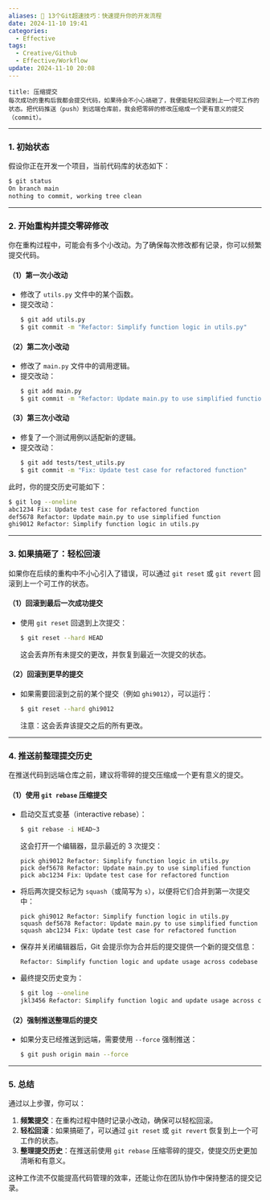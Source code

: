 ```yaml
---
aliases: 🔄 13个Git超速技巧：快速提升你的开发流程
date: 2024-11-10 19:41
categories:
  - Effective
tags:
  - Creative/Github
  - Effective/Workflow
update: 2024-11-10 20:08
---
```

```ad-tip
title: 压缩提交
每次成功的重构后我都会提交代码，如果待会不小心搞砸了，我便能轻松回滚到上一个可工作的状态。把代码推送（push）到远端仓库前，我会把零碎的修改压缩成一个更有意义的提交（commit）。
```

---

### **1. 初始状态**
假设你正在开发一个项目，当前代码库的状态如下：
```bash
$ git status
On branch main
nothing to commit, working tree clean
```

---

### **2. 开始重构并提交零碎修改**
你在重构过程中，可能会有多个小改动。为了确保每次修改都有记录，你可以频繁提交代码。

#### （1）第一次小改动
- 修改了 `utils.py` 文件中的某个函数。
- 提交改动：
  ```bash
  $ git add utils.py
  $ git commit -m "Refactor: Simplify function logic in utils.py"
  ```

#### （2）第二次小改动
- 修改了 `main.py` 文件中的调用逻辑。
- 提交改动：
  ```bash
  $ git add main.py
  $ git commit -m "Refactor: Update main.py to use simplified function"
  ```

#### （3）第三次小改动
- 修复了一个测试用例以适配新的逻辑。
- 提交改动：
  ```bash
  $ git add tests/test_utils.py
  $ git commit -m "Fix: Update test case for refactored function"
  ```

此时，你的提交历史可能如下：
```bash
$ git log --oneline
abc1234 Fix: Update test case for refactored function
def5678 Refactor: Update main.py to use simplified function
ghi9012 Refactor: Simplify function logic in utils.py
```

---

### **3. 如果搞砸了：轻松回滚**
如果你在后续的重构中不小心引入了错误，可以通过 `git reset` 或 `git revert` 回滚到上一个可工作的状态。

#### （1）回滚到最后一次成功提交
- 使用 `git reset` 回退到上次提交：
  ```bash
  $ git reset --hard HEAD
  ```
  这会丢弃所有未提交的更改，并恢复到最近一次提交的状态。

#### （2）回滚到更早的提交
- 如果需要回滚到之前的某个提交（例如 `ghi9012`），可以运行：
  ```bash
  $ git reset --hard ghi9012
  ```
  注意：这会丢弃该提交之后的所有更改。

---

### **4. 推送前整理提交历史**
在推送代码到远端仓库之前，建议将零碎的提交压缩成一个更有意义的提交。

#### （1）使用 `git rebase` 压缩提交
- 启动交互式变基（interactive rebase）：
  ```bash
  $ git rebase -i HEAD~3
  ```
  这会打开一个编辑器，显示最近的 3 次提交：
  ```
  pick ghi9012 Refactor: Simplify function logic in utils.py
  pick def5678 Refactor: Update main.py to use simplified function
  pick abc1234 Fix: Update test case for refactored function
  ```

- 将后两次提交标记为 `squash`（或简写为 `s`），以便将它们合并到第一次提交中：
  ```
  pick ghi9012 Refactor: Simplify function logic in utils.py
  squash def5678 Refactor: Update main.py to use simplified function
  squash abc1234 Fix: Update test case for refactored function
  ```

- 保存并关闭编辑器后，Git 会提示你为合并后的提交提供一个新的提交信息：
  ```
  Refactor: Simplify function logic and update usage across codebase
  ```

- 最终提交历史变为：
  ```bash
  $ git log --oneline
  jkl3456 Refactor: Simplify function logic and update usage across codebase
  ```

#### （2）强制推送整理后的提交
- 如果分支已经推送到远端，需要使用 `--force` 强制推送：
  ```bash
  $ git push origin main --force
  ```

---

### **5. 总结**
通过以上步骤，你可以：
1. **频繁提交**：在重构过程中随时记录小改动，确保可以轻松回滚。
2. **轻松回滚**：如果搞砸了，可以通过 `git reset` 或 `git revert` 恢复到上一个可工作的状态。
3. **整理提交历史**：在推送前使用 `git rebase` 压缩零碎的提交，使提交历史更加清晰和有意义。

这种工作流不仅能提高代码管理的效率，还能让你在团队协作中保持整洁的提交记录。
